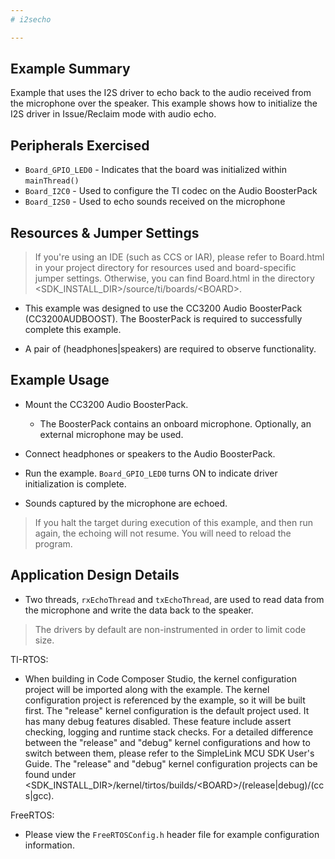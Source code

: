 ```yaml
---
# i2secho

---
```


## Example Summary

Example that uses the I2S driver to echo back to the audio received from the
microphone over the speaker. This example shows how to initialize the I2S
driver in Issue/Reclaim mode with audio echo.

## Peripherals Exercised

* `Board_GPIO_LED0` - Indicates that the board was initialized within
`mainThread()`
* `Board_I2C0` - Used to configure the TI codec on the Audio BoosterPack
* `Board_I2S0` - Used to echo sounds received on the microphone

## Resources & Jumper Settings

> If you're using an IDE (such as CCS or IAR), please refer to Board.html in
your project directory for resources used and board-specific jumper settings.
Otherwise, you can find Board.html in the directory
&lt;SDK_INSTALL_DIR&gt;/source/ti/boards/&lt;BOARD&gt;.

* This example was designed to use the CC3200 Audio BoosterPack
(CC3200AUDBOOST).  The BoosterPack is required to successfully complete this
example.

* A pair of (headphones|speakers) are required to observe functionality.

## Example Usage

* Mount the CC3200 Audio BoosterPack.
    * The BoosterPack contains an onboard microphone. Optionally,
    an external microphone may be used.

* Connect headphones or speakers to the Audio BoosterPack.

* Run the example. `Board_GPIO_LED0` turns ON to indicate driver
initialization is complete.

* Sounds captured by the microphone are echoed.

> If you halt the target during execution of this example, and then
run again, the echoing will not resume. You will need to reload the program.

## Application Design Details

* Two threads, `rxEchoThread` and `txEchoThread`, are used to read data from the
microphone and write the data back to the speaker.

> The drivers by default are non-instrumented in order to limit code size.

TI-RTOS:

* When building in Code Composer Studio, the kernel configuration project will
be imported along with the example. The kernel configuration project is
referenced by the example, so it will be built first. The "release" kernel
configuration is the default project used. It has many debug features disabled.
These feature include assert checking, logging and runtime stack checks. For a
detailed difference between the "release" and "debug" kernel configurations and
how to switch between them, please refer to the SimpleLink MCU SDK User's
Guide. The "release" and "debug" kernel configuration projects can be found
under &lt;SDK_INSTALL_DIR&gt;/kernel/tirtos/builds/&lt;BOARD&gt;/(release|debug)/(ccs|gcc).

FreeRTOS:

* Please view the `FreeRTOSConfig.h` header file for example configuration
information.
